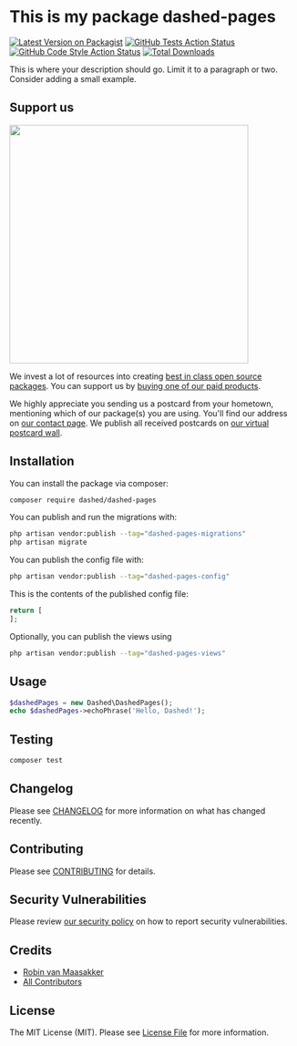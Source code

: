 # This is my package dashed-pages

[![Latest Version on Packagist](https://img.shields.io/packagist/v/Dashed-DEV/dashed-pages.svg?style=flat-square)](https://packagist.org/packages/Dashed-DEV/dashed-pages)
[![GitHub Tests Action Status](https://img.shields.io/github/workflow/status/Dashed-DEV/dashed-pages/run-tests?label=tests)](https://github.com/Dashed-DEV/dashed-pages/actions?query=workflow%3Arun-tests+branch%3Amain)
[![GitHub Code Style Action Status](https://img.shields.io/github/workflow/status/Dashed-DEV/dashed-pages/Check%20&%20fix%20styling?label=code%20style)](https://github.com/Dashed-DEV/dashed-pages/actions?query=workflow%3A"Check+%26+fix+styling"+branch%3Amain)
[![Total Downloads](https://img.shields.io/packagist/dt/Dashed-DEV/dashed-pages.svg?style=flat-square)](https://packagist.org/packages/Dashed-DEV/dashed-pages)

This is where your description should go. Limit it to a paragraph or two. Consider adding a small example.

## Support us

[<img src="https://github-ads.s3.eu-central-1.amazonaws.com/dashed-pages.jpg?t=1" width="419px" />](https://spatie.be/github-ad-click/dashed-pages)

We invest a lot of resources into creating [best in class open source packages](https://spatie.be/open-source). You can support us by [buying one of our paid products](https://spatie.be/open-source/support-us).

We highly appreciate you sending us a postcard from your hometown, mentioning which of our package(s) you are using. You'll find our address on [our contact page](https://spatie.be/about-us). We publish all received postcards on [our virtual postcard wall](https://spatie.be/open-source/postcards).

## Installation

You can install the package via composer:

```bash
composer require dashed/dashed-pages
```

You can publish and run the migrations with:

```bash
php artisan vendor:publish --tag="dashed-pages-migrations"
php artisan migrate
```

You can publish the config file with:

```bash
php artisan vendor:publish --tag="dashed-pages-config"
```

This is the contents of the published config file:

```php
return [
];
```

Optionally, you can publish the views using

```bash
php artisan vendor:publish --tag="dashed-pages-views"
```

## Usage

```php
$dashedPages = new Dashed\DashedPages();
echo $dashedPages->echoPhrase('Hello, Dashed!');
```

## Testing

```bash
composer test
```

## Changelog

Please see [CHANGELOG](CHANGELOG.md) for more information on what has changed recently.

## Contributing

Please see [CONTRIBUTING](.github/CONTRIBUTING.md) for details.

## Security Vulnerabilities

Please review [our security policy](../../security/policy) on how to report security vulnerabilities.

## Credits

- [Robin van Maasakker](https://github.com/Dashed)
- [All Contributors](../../contributors)

## License

The MIT License (MIT). Please see [License File](LICENSE.md) for more information.
